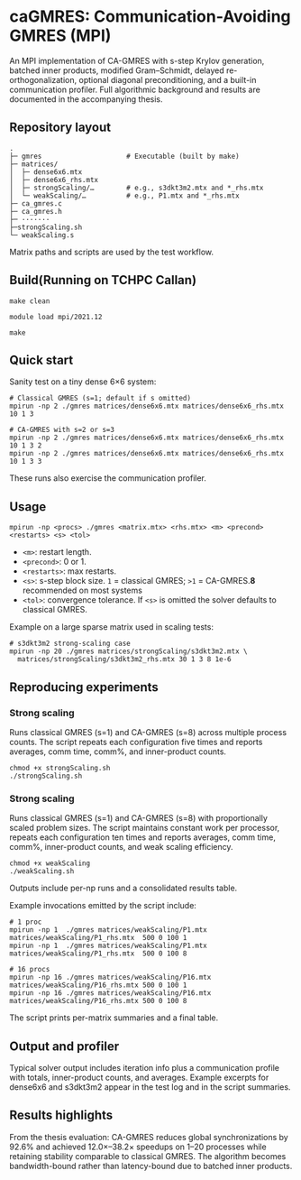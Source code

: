 # caGMRES: Communication-Avoiding GMRES (MPI)

An MPI implementation of CA-GMRES with s-step Krylov generation, batched inner products, modified Gram–Schmidt, delayed re-orthogonalization, optional diagonal preconditioning, and a built-in communication profiler. Full algorithmic background and results are documented in the accompanying thesis. 

## Repository layout

```
.
├─ gmres                     # Executable (built by make)
├─ matrices/
│  ├─ dense6x6.mtx
│  ├─ dense6x6_rhs.mtx
│  ├─ strongScaling/…        # e.g., s3dkt3m2.mtx and *_rhs.mtx
│  └─ weakScaling/…          # e.g., P1.mtx and *_rhs.mtx
├─ ca_gmres.c
├─ ca_gmres.h
├─ ·······
├─strongScaling.sh
└─ weakScaling.s
```

Matrix paths and scripts are used by the test workflow. 

## Build(Running on TCHPC Callan)

```
make clean

module load mpi/2021.12

make
```


## Quick start

Sanity test on a tiny dense 6×6 system:

```
# Classical GMRES (s=1; default if s omitted)
mpirun -np 2 ./gmres matrices/dense6x6.mtx matrices/dense6x6_rhs.mtx 10 1 3

# CA-GMRES with s=2 or s=3
mpirun -np 2 ./gmres matrices/dense6x6.mtx matrices/dense6x6_rhs.mtx 10 1 3 2
mpirun -np 2 ./gmres matrices/dense6x6.mtx matrices/dense6x6_rhs.mtx 10 1 3 3
```

These runs also exercise the communication profiler.  

## Usage

```
mpirun -np <procs> ./gmres <matrix.mtx> <rhs.mtx> <m> <precond> <restarts> <s> <tol>
```

- `<m>`: restart length.
- `<precond>`: 0 or 1.
- `<restarts>`: max restarts.
- `<s>`: s-step block size. `1` = classical GMRES; `>1` = CA-GMRES.**8** recommended on most systems
- `<tol>`: convergence tolerance.
   If `<s>` is omitted the solver defaults to classical GMRES. 

Example on a large sparse matrix used in scaling tests:

```
# s3dkt3m2 strong-scaling case
mpirun -np 20 ./gmres matrices/strongScaling/s3dkt3m2.mtx \
  matrices/strongScaling/s3dkt3m2_rhs.mtx 30 1 3 8 1e-6
```



## Reproducing experiments

### Strong scaling

Runs classical GMRES (s=1) and CA-GMRES (s=8) across multiple process counts. The script repeats each configuration five times and reports averages, comm time, comm%, and inner-product counts.

```
chmod +x strongScaling.sh
./strongScaling.sh
```
### Strong scaling

Runs classical GMRES (s=1) and CA-GMRES (s=8) with proportionally scaled problem sizes. The script maintains constant work per processor, repeats each configuration ten times and reports averages, comm time, comm%, inner-product counts, and weak scaling efficiency.

```
chmod +x weakScaling
./weakScaling.sh
```
Outputs include per-np runs and a consolidated results table.  


Example invocations emitted by the script include:

```
# 1 proc
mpirun -np 1  ./gmres matrices/weakScaling/P1.mtx  matrices/weakScaling/P1_rhs.mtx  500 0 100 1
mpirun -np 1  ./gmres matrices/weakScaling/P1.mtx  matrices/weakScaling/P1_rhs.mtx  500 0 100 8

# 16 procs
mpirun -np 16 ./gmres matrices/weakScaling/P16.mtx  matrices/weakScaling/P16_rhs.mtx 500 0 100 1
mpirun -np 16 ./gmres matrices/weakScaling/P16.mtx  matrices/weakScaling/P16_rhs.mtx 500 0 100 8
```

The script prints per-matrix summaries and a final table.   

## Output and profiler

Typical solver output includes iteration info plus a communication profile with totals, inner-product counts, and averages. Example excerpts for dense6x6 and s3dkt3m2 appear in the test log and in the script summaries.  

## Results highlights

From the thesis evaluation: CA-GMRES reduces global synchronizations by 92.6% and achieved 12.0×–38.2× speedups on 1–20 processes while retaining stability comparable to classical GMRES. The algorithm becomes bandwidth-bound rather than latency-bound due to batched inner products. 

